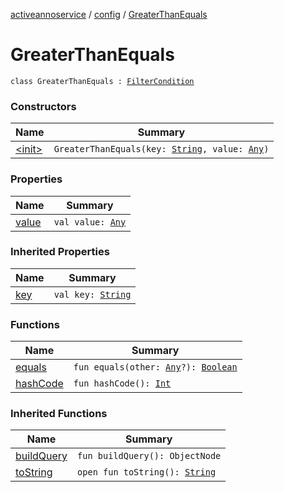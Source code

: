 [activeannoservice](../../index.md) / [config](../index.md) / [GreaterThanEquals](./index.md)

# GreaterThanEquals

`class GreaterThanEquals : `[`FilterCondition`](../-filter-condition/index.md)

### Constructors

| Name | Summary |
|---|---|
| [&lt;init&gt;](-init-.md) | `GreaterThanEquals(key: `[`String`](https://kotlinlang.org/api/latest/jvm/stdlib/kotlin/-string/index.html)`, value: `[`Any`](https://kotlinlang.org/api/latest/jvm/stdlib/kotlin/-any/index.html)`)` |

### Properties

| Name | Summary |
|---|---|
| [value](value.md) | `val value: `[`Any`](https://kotlinlang.org/api/latest/jvm/stdlib/kotlin/-any/index.html) |

### Inherited Properties

| Name | Summary |
|---|---|
| [key](../-filter-condition/key.md) | `val key: `[`String`](https://kotlinlang.org/api/latest/jvm/stdlib/kotlin/-string/index.html) |

### Functions

| Name | Summary |
|---|---|
| [equals](equals.md) | `fun equals(other: `[`Any`](https://kotlinlang.org/api/latest/jvm/stdlib/kotlin/-any/index.html)`?): `[`Boolean`](https://kotlinlang.org/api/latest/jvm/stdlib/kotlin/-boolean/index.html) |
| [hashCode](hash-code.md) | `fun hashCode(): `[`Int`](https://kotlinlang.org/api/latest/jvm/stdlib/kotlin/-int/index.html) |

### Inherited Functions

| Name | Summary |
|---|---|
| [buildQuery](../-filter-condition/build-query.md) | `fun buildQuery(): ObjectNode` |
| [toString](../-filter-condition/to-string.md) | `open fun toString(): `[`String`](https://kotlinlang.org/api/latest/jvm/stdlib/kotlin/-string/index.html) |
